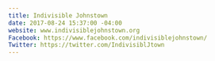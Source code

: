 ```yaml
---
title: Indivisible Johnstown
date: 2017-08-24 15:37:00 -04:00
website: www.indivisiblejohnstown.org
Facebook: https://www.facebook.com/indivisiblejohnstown/
Twitter: https://twitter.com/IndivisiblJtown
---
```


[](http://www.facebook.com/indivisiblejohnstown)